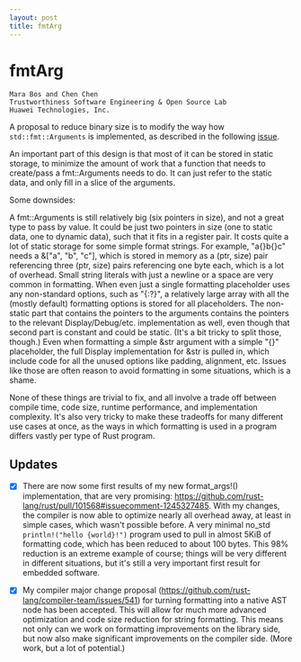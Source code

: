 ```yaml
---
layout: post
title: fmtArg
---
```


# fmtArg

```
Mara Bos and Chen Chen
Trustworthiness Software Engineering & Open Source Lab
Huawei Technologies, Inc.
```
A proposal to reduce binary size is to modify the way how `std::fmt::Arguments` is implemented, as described in the following [issue](https://github.com/rust-lang/rust/issues/99012). 

An important part of this design is that most of it can be stored in static storage, to minimize the amount of work that a function that needs to create/pass a fmt::Arguments needs to do. It can just refer to the static data, and only fill in a slice of the arguments.

Some downsides:

A fmt::Arguments is still relatively big (six pointers in size), and not a great type to pass by value. It could be just two pointers in size (one to static data, one to dynamic data), such that it fits in a register pair.
It costs quite a lot of static storage for some simple format strings. For example, "a{}b{}c" needs a &["a", "b", "c"], which is stored in memory as a (ptr, size) pair referencing three (ptr, size) pairs referencing one byte each, which is a lot of overhead. Small string literals with just a newline or a space are very common in formatting.
When even just a single formatting placeholder uses any non-standard options, such as "{:?}", a relatively large array with all the (mostly default) formatting options is stored for all placeholders.
The non-static part that contains the pointers to the arguments contains the pointers to the relevant Display/Debug/etc. implementation as well, even though that second part is constant and could be static. (It's a bit tricky to split those, though.)
Even when formatting a simple &str argument with a simple "{}" placeholder, the full Display implementation for &str is pulled in, which include code for all the unused options like padding, alignment, etc.
Issues like those are often reason to avoid formatting in some situations, which is a shame.

None of these things are trivial to fix, and all involve a trade off between compile time, code size, runtime performance, and implementation complexity. It's also very tricky to make these tradeoffs for many different use cases at once, as the ways in which formatting is used in a program differs vastly per type of Rust program.

## Updates

- [x] There are now some first results of my new format_args!() implementation, that are very promising: https://github.com/rust-lang/rust/pull/101568#issuecomment-1245327485. With my changes, the compiler is now able to optimize nearly all overhead away, at least in simple cases, which wasn't possible before. A very minimal no_std `println!("hello {world}!")` program used to pull in almost 5KiB of formatting code, which has been reduced to about 100 bytes. This 98% reduction is an extreme example of course; things will be very different in different situations, but it's still a very important first result for embedded software.

- [x] My compiler major change proposal (https://github.com/rust-lang/compiler-team/issues/541) for turning formatting into a native AST node has been accepted. This will allow for much more advanced optimization and code size reduction for string formatting. This means not only can we work on formatting improvements on the library side, but now also make significant improvements on the compiler side. (More work, but a lot of potential.)




